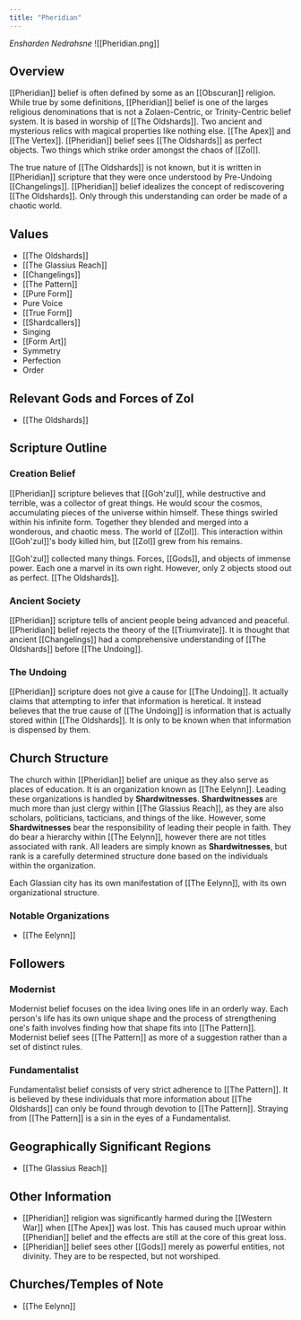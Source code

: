```yaml
---
title: "Pheridian"
---
```

*Ensharden Nedrahsne*
![[Pheridian.png]]

## Overview
[[Pheridian]] belief is often defined by some as an [[Obscuran]] religion. While true by some definitions, [[Pheridian]] belief is one of the larges religious denominations that is not a Zolaen-Centric, or Trinity-Centric belief system. It is based in worship of [[The Oldshards]]. Two ancient and mysterious relics with magical properties like nothing else. [[The Apex]] and [[The Vertex]]. [[Pheridian]] belief sees [[The Oldshards]] as perfect objects. Two things which strike order amongst the chaos of [[Zol]].

The true nature of [[The Oldshards]] is not known, but it is written in [[Pheridian]] scripture that they were once understood by Pre-Undoing [[Changelings]]. [[Pheridian]] belief idealizes the concept of rediscovering [[The Oldshards]]. Only through this understanding can order be made of a chaotic world.

## Values
- [[The Oldshards]]
- [[The Glassius Reach]]
- [[Changelings]]
- [[The Pattern]]
- [[Pure Form]]
- Pure Voice
- [[True Form]]
- [[Shardcallers]]
- Singing
- [[Form Art]]
- Symmetry
- Perfection
- Order

## Relevant Gods and Forces of Zol
- [[The Oldshards]]

## Scripture Outline
### Creation Belief
[[Pheridian]] scripture believes that [[Goh'zul]], while destructive and terrible, was a collector of great things. He would scour the cosmos, accumulating pieces of the universe within himself. These things swirled within his infinite form. Together they blended and merged into a wonderous, and chaotic mess. The world of [[Zol]]. This interaction within [[Goh'zul]]'s body killed him, but [[Zol]] grew from his remains.

[[Goh'zul]] collected many things. Forces, [[Gods]], and objects of immense power. Each one a marvel in its own right. However, only 2 objects stood out as perfect. [[The Oldshards]].

### Ancient Society
[[Pheridian]] scripture tells of ancient people being advanced and peaceful. [[Pheridian]] belief rejects the theory of the [[Triumvirate]]. It is thought that ancient [[Changelings]] had a comprehensive understanding of [[The Oldshards]] before [[The Undoing]].

### The Undoing
[[Pheridian]] scripture does not give a cause for [[The Undoing]]. It actually claims that attempting to infer that information is heretical. It instead believes that the true cause of [[The Undoing]] is information that is actually stored within [[The Oldshards]]. It is only to be known when that information is dispensed by them.

## Church Structure
The church within [[Pheridian]] belief are unique as they also serve as places of education. It is an organization known as [[The Eelynn]]. Leading these organizations is handled by **Shardwitnesses**. **Shardwitnesses** are much more than just clergy within [[The Glassius Reach]], as they are also scholars, politicians, tacticians, and things of the like. However, some **Shardwitnesses** bear the responsibility of leading their people in faith. They do bear a hierarchy within [[The Eelynn]], however there are not titles associated with rank. All leaders are simply known as **Shardwitnesses**, but rank is a carefully determined structure done based on the individuals within the organization.

Each Glassian city has its own manifestation of [[The Eelynn]], with its own organizational structure.

### Notable Organizations
- [[The Eelynn]]

## Followers
### Modernist
Modernist belief focuses on the idea living ones life in an orderly way. Each person's life has its own unique shape and the process of strengthening one's faith involves finding how that shape fits into [[The Pattern]]. Modernist belief sees [[The Pattern]] as more of a suggestion rather than a set of distinct rules.

### Fundamentalist
Fundamentalist belief consists of very strict adherence to [[The Pattern]]. It is believed by these individuals that more information about [[The Oldshards]] can only be found through devotion to [[The Pattern]]. Straying from [[The Pattern]] is a sin in the eyes of a Fundamentalist.

## Geographically Significant Regions
- [[The Glassius Reach]]

## Other Information
- [[Pheridian]] religion was significantly harmed during the [[Western War]] when [[The Apex]] was lost. This has caused much uproar within [[Pheridian]] belief and the effects are still at the core of this great loss.
- [[Pheridian]] belief sees other [[Gods]] merely as powerful entities, not divinity. They are to be respected, but not worshiped.

## Churches/Temples of Note
- [[The Eelynn]]